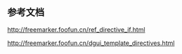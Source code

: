 



## 参考文档
http://freemarker.foofun.cn/ref_directive_if.html

http://freemarker.foofun.cn/dgui_template_directives.html